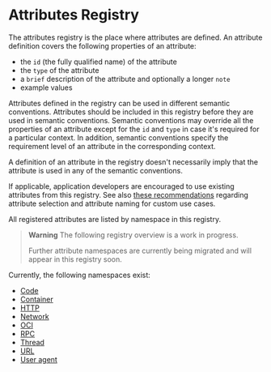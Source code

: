 <!--- Hugo front matter used to generate the website version of this page:
linkTitle: Registry
weight: -2
--->

# Attributes Registry

The attributes registry is the place where attributes are defined. An attribute definition covers the following properties of an attribute:

- the `id` (the fully qualified name) of the attribute
- the `type` of the attribute
- a `brief` description of the attribute and optionally a longer `note`
- example values

Attributes defined in the registry can be used in different semantic conventions. Attributes should be included in this registry before they are used in semantic conventions. Semantic conventions may override all the properties of an attribute except for the `id` and `type` in case it's required for a particular context. In addition, semantic conventions specify the requirement level of an attribute in the corresponding context.

A definition of an attribute in the registry doesn't necessarily imply that the attribute is used in any of the semantic conventions.

If applicable, application developers are encouraged to use existing attributes from this registry. See also [these recommendations][developers recommendations] regarding attribute selection and attribute naming for custom use cases.

All registered attributes are listed by namespace in this registry.

> **Warning**
> The following registry overview is a work in progress.
>
> Further attribute namespaces are currently being migrated and will appear in this registry soon.

Currently, the following namespaces exist:

* [Code](code.md)
* [Container](container.md)
* [HTTP](http.md)
* [Network](network.md)
* [OCI](oci.md)
* [RPC](rpc.md)
* [Thread](thread.md)
* [URL](url.md)
* [User agent](user-agent.md)

[developers recommendations]: https://github.com/open-telemetry/opentelemetry-specification/tree/v1.26.0/specification/common/attribute-naming.md#recommendations-for-application-developers
